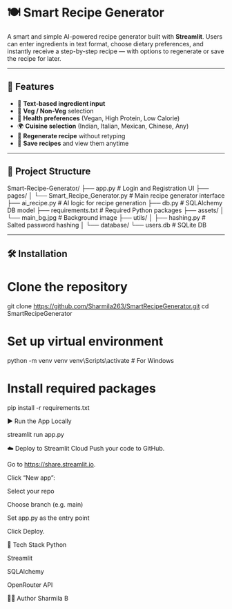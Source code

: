 # 🍽️ Smart Recipe Generator

A smart and simple AI-powered recipe generator built with **Streamlit**. Users can enter ingredients in text format, choose dietary preferences, and instantly receive a step-by-step recipe — with options to regenerate or save the recipe for later.

---

## 🌟 Features

- 🧾 **Text-based ingredient input**
- 🥗 **Veg / Non-Veg** selection
- 💪 **Health preferences** (Vegan, High Protein, Low Calorie)
- 🌍 **Cuisine selection** (Indian, Italian, Mexican, Chinese, Any)
- 🔁 **Regenerate recipe** without retyping
- 💾 **Save recipes** and view them anytime

---

## 📁 Project Structure

Smart-Recipe-Generator/
├── app.py # Login and Registration UI
├── pages/
│ └── Smart_Recipe_Generator.py # Main recipe generator interface
├── ai_recipe.py # AI logic for recipe generation
├── db.py # SQLAlchemy DB model
├── requirements.txt # Required Python packages
├── assets/
│ └── main_bg.jpg # Background image
├── utils/
│ ├── hashing.py # Salted password hashing
│ 
└── database/
└── users.db # SQLite DB

---

## 🛠️ Installation


# Clone the repository
git clone https://github.com/Sharmila263/SmartRecipeGenerator.git
cd SmartRecipeGenerator

# Set up virtual environment
python -m venv venv
venv\Scripts\activate    # For Windows


# Install required packages
pip install -r requirements.txt

▶️ Run the App Locally

streamlit run app.py

☁️ Deploy to Streamlit Cloud
Push your code to GitHub.

Go to https://share.streamlit.io.

Click “New app”:

Select your repo

Choose branch (e.g. main)

Set app.py as the entry point

Click Deploy.

🧠 Tech Stack
Python

Streamlit

SQLAlchemy

OpenRouter API

👩‍💻 Author
Sharmila B